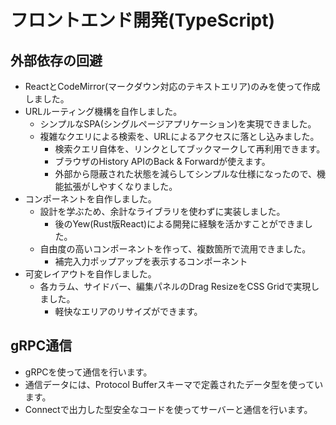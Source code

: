 # フロントエンド開発(TypeScript)
## 外部依存の回避
- ReactとCodeMirror(マークダウン対応のテキストエリア)のみを使って作成しました。
- URLルーティング機構を自作しました。
    - シンプルなSPA(シングルページアプリケーション)を実現できました。
    - 複雑なクエリによる検索を、URLによるアクセスに落とし込みました。
        - 検索クエリ自体を、リンクとしてブックマークして再利用できます。
        - ブラウザのHistory APIのBack & Forwardが使えます。
        - 外部から隠蔽された状態を減らしてシンプルな仕様になったので、機能拡張がしやすくなりました。
- コンポーネントを自作しました。
    - 設計を学ぶため、余計なライブラリを使わずに実装しました。
        - 後のYew(Rust版React)による開発に経験を活かすことができました。
    - 自由度の高いコンポーネントを作って、複数箇所で流用できました。
        - 補完入力ポップアップを表示するコンポーネント
- 可変レイアウトを自作しました。
    - 各カラム、サイドバー、編集パネルのDrag ResizeをCSS Gridで実現しました。
        - 軽快なエリアのリサイズができます。
## gRPC通信
- gRPCを使って通信を行います。
- 通信データには、Protocol Bufferスキーマで定義されたデータ型を使っています。
- Connectで出力した型安全なコードを使ってサーバーと通信を行います。
